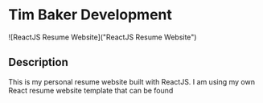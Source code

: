 # Tim Baker Development 
![ReactJS Resume Website]("ReactJS Resume Website")
### 

## Description
This is my personal resume website built with ReactJS. I am using my own React resume website template that can be found 

